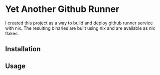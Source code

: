 # Yet Another Github Runner
I created this project as a way to build and deploy github runner service with nix. The resulting binaries are built using nix and are available as nix flakes.

## Installation

## Usage